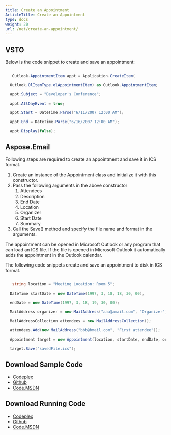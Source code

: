 ```yaml
---
title: Create an Appointment
ArticleTitle: Create an Appointment
type: docs
weight: 20
url: /net/create-an-appointment/
---
```



## **VSTO**
Below is the code snippet to create and save an appointment:

``` cs

   Outlook.AppointmentItem appt = Application.CreateItem(

  Outlook.OlItemType.olAppointmentItem) as Outlook.AppointmentItem;

  appt.Subject = "Developer's Conference";

  appt.AllDayEvent = true;

  appt.Start = DateTime.Parse("6/11/2007 12:00 AM");

  appt.End = DateTime.Parse("6/16/2007 12:00 AM");

  appt.Display(false);


```
## **Aspose.Email**
Following steps are required to create an appointment and save it in ICS format.

1. Create an instance of the Appointment class and initialize it with this constructor.
1. Pass the following arguments in the above constructor 
   1. Attendees
   1. Description
   1. End Date
   1. Location
   1. Organizer
   1. Start Date
   1. Summary
1. Call the Save() method and specify the file name and format in the arguments.

The appointment can be opened in Microsoft Outlook or any program that can load an ICS file. If the file is opened in Microsoft Outlook it automatically adds the appointment in the Outlook calendar.

The following code snippets create and save an appointment to disk in ICS format.

``` cs

   string location = "Meeting Location: Room 5";

  DateTime startDate = new DateTime(1997, 3, 18, 18, 30, 00),

  endDate = new DateTime(1997, 3, 18, 19, 30, 00);

  MailAddress organizer = new MailAddress("aaa@amail.com", "Organizer");

  MailAddressCollection attendees = new MailAddressCollection();

  attendees.Add(new MailAddress("bbb@bmail.com", "First attendee"));

  Appointment target = new Appointment(location, startDate, endDate, organizer, attendees);

  target.Save("savedFile.ics");


```
## **Download Sample Code**
- [Codeplex](https://asposevsto.codeplex.com/releases/view/616980)
- [Github](https://github.com/aspose-email/Aspose.Email-for-.NET/releases/tag/AsposeEmailVsVSTOv1.1)
- [Code.MSDN](https://code.msdn.microsoft.com/AsposeEmail-Vs-VSTO-fa535977)
## **Download Running Code**
- [Codeplex](https://archive.codeplex.com/?p=asposevsto#Aspose.Email)
- [Github](https://github.com/aspose-email/Aspose.Email-for-.NET/tree/master/Plugins/Aspose.Email%20Vs%20VSTO%20Outlook/Code%20Comparison%20of%20Common%20Features/Create%20an%20Appointment)
- [Code.MSDN](https://code.msdn.microsoft.com/AsposeEmail-Vs-VSTO-fa535977/view/SourceCode#content)

